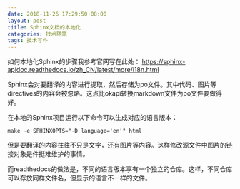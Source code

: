 ```yaml
---
date: 2018-11-26 17:29:50+08:00
layout: post
title: Sphinx文档的本地化
categories: 技术随笔
tags: 技术写作
---
```


如何本地化Sphinx的步骤我参考官网写在此处：
<https://sphinx-apidoc.readthedocs.io/zh_CN/latest/more/i18n.html>

Sphinx会对要翻译的内容进行提取，然后存储为po文件。其中代码、图片等directives的内容会被忽略。这点比okapi转换markdown文件为po文件要做得好。

在本地的Sphinx项目运行以下命令可以生成对应的语言版本：

`make -e SPHINXOPTS="-D language='en'" html`

但是要翻译的内容往往不只是文字，还有图片等内容。这样修改源文件中图片的链接对象是件挺难维护的事情。

而readthedocs的做法是，不同的语言版本享有一个独立的仓库。这样，不同仓库可以存放同样文件名，但显示的语言不一样的文件。



